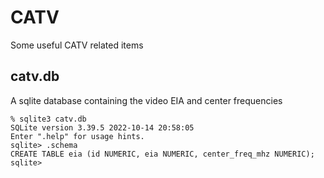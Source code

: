 # CATV
Some useful CATV related items

## catv.db
A sqlite database containing the video EIA and center frequencies

```
% sqlite3 catv.db
SQLite version 3.39.5 2022-10-14 20:58:05
Enter ".help" for usage hints.
sqlite> .schema
CREATE TABLE eia (id NUMERIC, eia NUMERIC, center_freq_mhz NUMERIC);
sqlite> 
```
